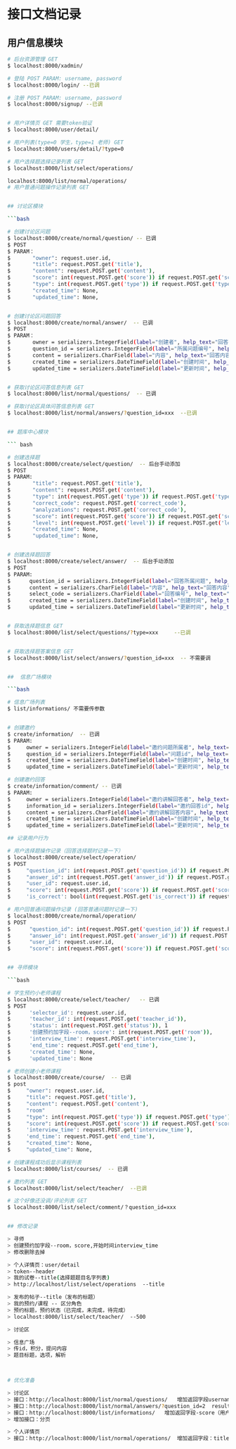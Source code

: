 # 接口文档记录

## 用户信息模块

``` bash
# 后台资源管理 GET
$ localhost:8000/xadmin/

# 登陆 POST PARAM: username, password 
$ localhost:8000/login/ --已调

# 注册 POST PARAM: username, password
$ localhost:8000/signup/ --已调


# 用户详情页 GET 需要token验证
$ localhost:8000/user/detail/

# 用户列表(type=0 学生，type=1 老师) GET
$ localhost:8000/users/detail/?type=0

# 用户选择题选择记录列表 GET
$ localhost:8000/list/select/operations/

localhost:8000/list/normal/operations/
# 用户普通问题操作记录列表 GET


## 讨论区模块

```bash

# 创建讨论区问题
$ localhost:8000/create/normal/question/ -- 已调
$ POST
$ PARAM：
$       "owner": request.user.id,
$       "title": request.POST.get('title'),
$       "content": request.POST.get('content'),
$       "score": int(request.POST.get('score')) if request.POST.get('score') else None,
$       "type": int(request.POST.get('type')) if request.POST.get('type') else None,
$       "created_time": None,
$       "updated_time": None,


# 创建讨论区问题回答
$ localhost:8000/create/normal/answer/  -- 已调
$ POST
$ PARAM：
$       owner = serializers.IntegerField(label="创建者", help_text="回答创建者", required=True)
$       question_id = serializers.IntegerField(label="所属问题编号", help_text="问题id", required=True)
$       content = serializers.CharField(label="内容", help_text="回答内容", required=True)
$       created_time = serializers.DateTimeField(label="创建时间", help_text="创建时间", allow_null=True) 需要传空
$       updated_time = serializers.DateTimeField(label="更新时间", help_text="更新时间", allow_null=True) 需要传空


# 获取讨论区问答信息列表 GET
$ localhost:8000/list/normal/questions/  -- 已调

# 获取讨论区具体问答信息列表 GET
$ localhost:8000/list/normal/answers/?question_id=xxx  --已调


## 题库中心模块

``` bash

# 创建选择题
$ localhost:8000/create/select/question/  -- 后台手动添加
$ POST
$ PARAM:
$       "title": request.POST.get('title'),
$       "content": request.POST.get('content'),
$       "type": int(request.POST.get('type')) if request.POST.get('type') else None,
$       "correct_code": request.POST.get('correct_code'),
$       "analyzations": request.POST.get('correct_code'),
$       "score": int(request.POST.get('score')) if request.POST.get('score') else None,
$       "level": int(request.POST.get('level')) if request.POST.get('level') else None,
$       "created_time": None,
$       "updated_time": None,


# 创建选择题回答
$ localhost:8000/create/select/answer/  -- 后台手动添加
$ POST
$ PARAM:
$      question_id = serializers.IntegerField(label="回答所属问题", help_text="问题id", required=True)
$      content = serializers.CharField(label="内容", help_text="回答内容", required=True)
$      select_code = serializers.CharField(label="回答编号", help_text="回答编号", required=True)
$      created_time = serializers.DateTimeField(label="创建时间", help_text="创建时间", allow_null=True) 需要传空
$      updated_time = serializers.DateTimeField(label="更新时间", help_text="更新时间", allow_null=True) 需要传空


# 获取选择题信息 GET
$ localhost:8000/list/select/questions/?type=xxx     --已调


# 获取选择题答案信息 GET
$ localhost:8000/list/select/answers/?question_id=xxx  -- 不需要调


##  信息广场模块

```bash

# 信息广场列表
$ list/informations/ 不需要传参数 


# 创建邀约
$ create/information/  -- 已调
$ PARAM:
$     owner = serializers.IntegerField(label="邀约问题所属者", help_text="邀约讲解ID", required=True)
$     question_id = serializers.IntegerField(label="问题id", help_text="问题id", required=True)
$     created_time = serializers.DateTimeField(label="创建时间", help_text="创建时间", allow_null=True) null
$     updated_time = serializers.DateTimeField(label="更新时间", help_text="更新时间", allow_null=True) null

# 创建邀约回答
$ create/information/comment/ -- 已调
$ PARAM:
$     owner = serializers.IntegerField(label="邀约讲解回答者", help_text="邀约讲解回答者id", required=True)
$     information_id = serializers.IntegerField(label="邀约回答id", help_text="邀约回答id", required=True)
$     content = serializers.CharField(label="邀约讲解回答内容", help_text="邀约讲解回答内容", required=True)
$     created_time = serializers.DateTimeField(label="创建时间", help_text="创建时间", allow_null=True) null
$     updated_time = serializers.DateTimeField(label="更新时间", help_text="更新时间", allow_null=True) null

## 记录用户行为

# 用户选择题操作记录（回答选择题时记录一下）
$ localhost:8000/create/select/operation/
$ POST
$     "question_id": int(request.POST.get('question_id')) if request.POST.get('question_id') else None,
$     "answer_id": int(request.POST.get('answer_id')) if request.POST.get('answer_id') else None,
$     "user_id": request.user.id,
$     "score": int(request.POST.get('score')) if request.POST.get('score') else None,
$     'is_correct': bool(int(request.POST.get('is_correct')) if request.POST.get('is_correct') else False)

# 用户回普通问题操作记录 (回答普通问题时记录一下)
$ localhost:8000/create/normal/operation/
$ POST
$      "question_id": int(request.POST.get('question_id')) if request.POST.get('question_id') else None,
$      "answer_id": int(request.POST.get('answer_id')) if request.POST.get('answer_id') else None,
$      "user_id": request.user.id,
$      "score": int(request.POST.get('score')) if request.POST.get('score') else None


## 寻师模块

```bash

# 学生预约小老师课程
$ localhost:8000/create/select/teacher/   -- 已调
$ POST
$      'selector_id': request.user.id,
$      'teacher_id': int(request.POST.get('teacher_id')),
$      'status': int(request.POST.get('status')), 1
$      '创建预约加字段--room，score': int(request.POST.get('room')),
$      'interview_time': request.POST.get('interview_time'),
$      'end_time': request.POST.get('end_time'),
$      'created_time': None,
$      'updated_time': None

# 老师创建小老师课程
$ localhost:8000/create/course/  -- 已调
$ post
$     "owner": request.user.id,
$     "title": request.POST.get('title'),
$     "content": request.POST.get('content'),
$     "room"
$     "type": int(request.POST.get('type')) if request.POST.get('type') else 0,
$     "score": int(request.POST.get('score')) if request.POST.get('score') else None,
$     'interview_time': request.POST.get('interview_time'),
$     'end_time': request.POST.get('end_time'),
$     "created_time": None,
$     "updated_time": None,

# 创建课程成功后显示课程列表
$ localhost:8000/list/courses/  -- 已调

# 邀约列表 GET
$ localhost:8000/list/select/teacher/  --已调

# 这个好像还没调/评论列表 GET
$ localhost:8000/list/select/comment/？question_id=xxx


## 修改记录

> 寻师
> 创建预约加字段--room，score,开始时间interview_time
> 修改删除去掉

> 个人详情页：user/detail
> token--header
> 我的试卷--title(选择题题目名字列表)
> http://localhost/list/select/operations  --title

> 发布的帖子--title（发布的标题）
> 我的预约/课程 -- 区分角色
> 预约标题，预约状态（已完成，未完成，待完成）
> localhost:8000/list/select/teacher/  --500

> 讨论区

> 信息广场
> 传id，积分，提问内容
> 题目标题，选项，解析



# 优化准备

> 讨论区
> 接口：http://localhost:8000/list/normal/questions/   增加返回字段username
> 接口：http://localhost:8000/list/normal/answers/?question_id=2  results->answers增加返回字段username
> 接口：http://localhost:8000/list/informations/   增加返回字段-score（用户总积分）
> 增加接口：分页

> 个人详情页
> 接口：http://localhost:8000/list/normal/operations/  增加返回字段：title，content等具体题目信息









